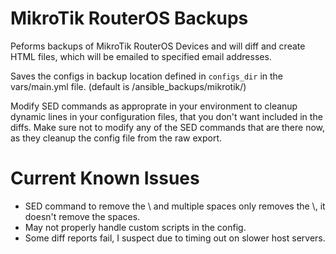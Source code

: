 # MikroTik RouterOS Backups

Peforms backups of MikroTik RouterOS Devices and will diff and create HTML files, which will be emailed to specified email addresses.

Saves the configs in backup location defined in ```configs_dir``` in the vars/main.yml file. (default is /ansible_backups/mikrotik/)

Modify SED commands as approprate in your environment to cleanup dynamic lines in your configuration files, that you don't want included in the diffs.
Make sure not to modify any of the SED commands that are there now, as they cleanup the config file from the raw export.

# Current Known Issues

* SED command to remove the \\ and multiple spaces only removes the \\, it doesn't remove the spaces.
* May not properly handle custom scripts in the config.
* Some diff reports fail, I suspect due to timing out on slower host servers.
